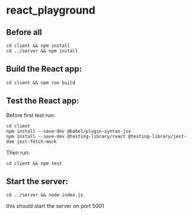 # react_playground
## Before all
```
cd client && npm install
cd ../server && npm install
```

## Build the React app:
```
cd client && npm run build
```

## Test the React app:
Before first test run:
```
cd client
npm install --save-dev @babel/plugin-syntax-jsx
npm install --save-dev @testing-library/react @testing-library/jest-dom jest-fetch-mock
```

Then run:
```
cd client && npm test
```

## Start the server:
```
cd ../server && node index.js
```

this should start the server on port 5001